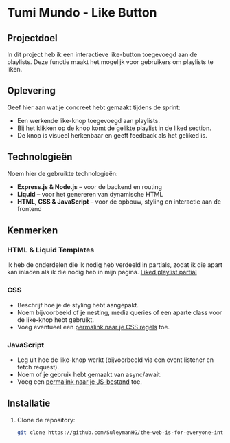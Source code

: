 # Tumi Mundo - Like Button

## Projectdoel
In dit project heb ik een interactieve like-button toegevoegd aan de playlists. Deze functie maakt het mogelijk voor gebruikers om playlists te liken.

## Oplevering
Geef hier aan wat je concreet hebt gemaakt tijdens de sprint:
- Een werkende like-knop toegevoegd aan playlists.
- Bij het klikken op de knop komt de gelikte playlist in de liked section.
- De knop is visueel herkenbaar en geeft feedback als het geliked is.

## Technologieën
Noem hier de gebruikte technologieën:
- **Express.js & Node.js** – voor de backend en routing
- **Liquid** – voor het genereren van dynamische HTML
- **HTML, CSS & JavaScript** – voor de opbouw, styling en interactie aan de frontend

## Kenmerken

### HTML & Liquid Templates
Ik heb de onderdelen die ik nodig heb verdeeld in partials, zodat ik die apart kan inladen als ik die nodig heb in mijn pagina.
[Liked playlist partial](https://github.com/SuleymanHG/the-web-is-for-everyone-interactive-functionality/blob/ba4490e831b7ae2b9d47151a6d57c6587e3e3485/views/partials/likedplaylist.liquid#L1C1-L87C10)

### CSS
- Beschrijf hoe je de styling hebt aangepakt.
- Noem bijvoorbeeld of je nesting, media queries of een aparte class voor de like-knop hebt gebruikt.
- Voeg eventueel een [permalink naar je CSS regels](https://github.com/SuleymanHG/the-web-is-for-everyone-interactive-functionality/blob/main/public/styles/style.css#L45-L60) toe.

### JavaScript
- Leg uit hoe de like-knop werkt (bijvoorbeeld via een event listener en fetch request).
- Noem of je gebruik hebt gemaakt van async/await.
- Voeg een [permalink naar je JS-bestand](https://github.com/SuleymanHG/the-web-is-for-everyone-interactive-functionality/blob/main/public/scripts/like-button.js) toe.

## Installatie
1. Clone de repository:
   ```bash
   git clone https://github.com/SuleymanHG/the-web-is-for-everyone-interactive-functionality.git
